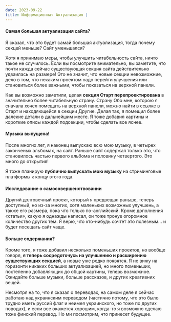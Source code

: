 ```yaml
---
date: 2023-09-22
title: Информационная Актуализация |
---
```


#### Самая большая актуализация сайта?

Я сказал, что это будет самай большая актуализация, тогда почему секцей меньше? Сайт уменьшался?

Хотя я принимаю меры, чтобы улучшить читабельность сайта, ничто такое не случилось. Если вы посмотрите внимательно, вы заметите, что почти кажда сейчас существующая секция сайта действительно удваилась на размере! Это не значит, что новые секции невозможние, дело в том, что некаким проектом надо перейти улучшения или становиться более важными, чтобы показаться на верхной панели.

Как вы возможно заметили, целая **секция Старт перепроектирована** в значительно более читабельную страну. Страну Обо мне, которою я сначала хочел помещать на верхной панели, можно найти в ссылке в Старт и находяющейся в секции Другие. Делая так, я помещил более далекие детали в дальнейшим месте. Я тоже добавил картины и короткие описы каждой подсекции, чтобы сделать все яснее.

#### Музыка выпущена!

После многих лет, я наконец выпускаю всю мою музыку, в четырех законченых альбомах, на сайт. Раньше сайт содержал только это, что становилось частью первого альбома и половину четвертого. Это много до открытия!

Я тоже планирую **публично выпускать мою музыку** на стриминговые платформы к концу этого года.

#### Исследование о самосовершенствовании

Другий долговечный проект, который я предвещал раньше, теперь доступный, но из-за многих, хотя маленьких возможных улучшень, а также его размера, пока что только по-английский. Кроме дополнения «статьи», какую я однажды написал, он тоже тронуе огоромное количество других тем. Я верю, что кто-нибудь сочтет это полезным... и будет посещать сайт чаще.

#### Больше содержания?

Кроме того, я тоже добавил несколько поменьших проектов, но вообще говоря, **я теперь сосредоточусь на улучшению и расширению существующих секцией**, а новые уже редко появятся. Я не вижу на горизонти никаких больших актуализацией, но много поменьших, постепенно добавляющих до общой картины, теперь возможное. Ожидайте больше музыки, больше рассказов, и других креативних вещей.

Несмотря на то, что я сказал о переводах, на самом деле я сейчас работаю над украинским переводом (частично потому, что это было трудно иметь руссий флаг и неимея украинского, но тоже по других поводах), и если все окажется хорошим, когда-то я возможно сделаю тоже финский перевод. Но ми посмотрим, что принесет будущее.

